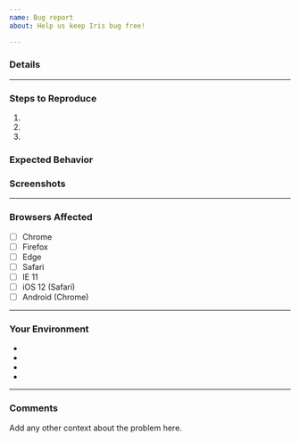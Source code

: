 ```yaml
---
name: Bug report
about: Help us keep Iris bug free!

---
```


### Details


***

### Steps to Reproduce
1. 
2. 
3. 

### Expected Behavior 
<!--- A clear and concise description of what you expected to happen. -->

### Screenshots
<!--- If applicable, add screenshots to help explain your problem. -->


***

### Browsers Affected
<!-- Check all that apply -->
- [ ] Chrome
- [ ] Firefox
- [ ] Edge
- [ ] Safari
- [ ] IE 11
- [ ] iOS 12 (Safari)
- [ ] Android (Chrome)

***

### Your Environment
<!--- Include as many relevant details about the environment you experienced the bug in -->
* <!--- Iris Version -->
* <!--- Browser Name & Version -->
* <!--- OS & Version -->
* <!--- Link --> 

***

### Comments
Add any other context about the problem here.
